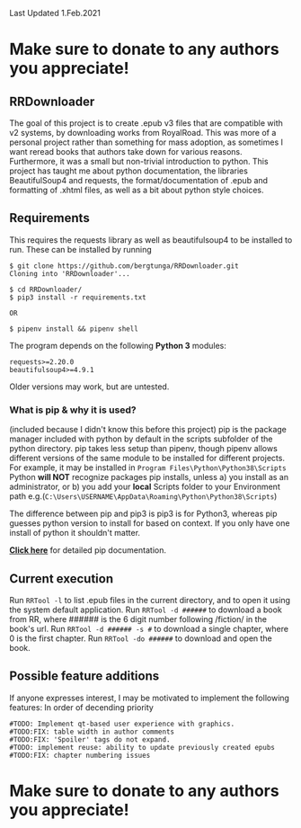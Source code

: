 Last Updated 1.Feb.2021
# Make sure to donate to any authors you appreciate!
## RRDownloader
The goal of this project is to create .epub v3 files that are compatible with v2 systems, by downloading works from RoyalRoad. This was more of a personal project rather than something for mass adoption, as sometimes I want reread books that authors take down for various reasons. Furthermore, it was a small but non-trivial introduction to python. This project has taught me about python documentation, the libraries BeautifulSoup4 and requests, the format/documentation of .epub and formatting of .xhtml files, as well as a bit about python style choices.

## Requirements
This requires the requests library as well as beautifulsoup4 to be installed to run. These can be installed by running
```shell
$ git clone https://github.com/bergtunga/RRDownloader.git
Cloning into 'RRDownloader'...

$ cd RRDownloader/
$ pip3 install -r requirements.txt

OR

$ pipenv install && pipenv shell
```

The program depends on the following **Python 3** modules:
```python3
requests>=2.20.0
beautifulsoup4>=4.9.1
```
Older versions may work, but are untested.

### What is pip & why it is used?
(included because I didn't know this before this project)
pip is the package manager included with python by default in the scripts subfolder of the python directory.
pip takes less setup than pipenv, though pipenv allows different versions of the same module to be installed for different projects.
For example, it may be installed in `Program Files\Python\Python38\Scripts`
Python **will NOT** recognize packages pip installs, unless
	a) you install as an administrator, or 
	b) you add your **local** Scripts folder to your Environment path e.g.(`C:\Users\USERNAME\AppData\Roaming\Python\Python38\Scripts`)

The difference between pip and pip3 is pip3 is for Python3, whereas pip guesses python version to install for based on context. If you only have one install of python it shouldn't matter.

**[Click here](https://pip.pypa.io/en/stable/)** for detailed pip documentation.

## Current execution
Run `RRTool -l` to list .epub files in the current directory, and to open it using the system default application.
Run `RRTool -d ######` to download a book from RR, where ###### is the 6 digit number following /fiction/ in the book's url.
Run `RRTool -d ###### -s #` to download a single chapter, where 0 is the first chapter.
Run `RRTool -do ######` to download and open the book.

## Possible feature additions
If anyone expresses interest, I may be motivated to implement the following features:
In order of decending priority
	
	#TODO: Implement qt-based user experience with graphics.
	#TODO:FIX: table width in author comments
	#TODO:FIX: 'Spoiler' tags do not expand.
	#TODO: implement reuse: ability to update previously created epubs
	#TODO:FIX: chapter numbering issues

# Make sure to donate to any authors you appreciate!